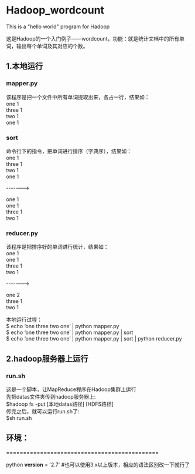 # Hadoop_wordcount
This is a  "hello world" program for Hadoop

这是Hadoop的一个入门例子——wordcount，功能：就是统计文档中的所有单词，输出每个单词及其对应的个数。

1.本地运行
------------------------
### mapper.py
该程序是把一个文件中所有单词提取出来，各占一行，结果如：  
one 1  
three 1  
two 1  
one 1  

### sort  
命令行下的指令，把单词进行排序（字典序），结果如：  
one 1  
three 1  
two 1  
one 1  
  
------->  

one 1  
one 1  
three 1  
two 1 

### reducer.py  
该程序是把排序好的单词进行统计，结果如：  
one 1  
one 1  
three 1  
two 1  

------->  

one 2  
three 1  
two 1  

本地运行过程：  
$ echo ‘one three two one’ | python mapper.py  
$ echo ‘one three two one’ | python mapper.py | sort   
$ echo ‘one three two one’ | python mapper.py | sort | python reducer.py



2.hadoop服务器上运行
------------------------
### run.sh    
这是一个脚本，让MapReduce程序在Hadoop集群上运行  
先把datas文件夹传到hadoop服务器上:  
$hadoop fs -put   [本地datas路径]   [HDFS路径]  
传完之后，就可以运行run.sh了:  
$sh run.sh
  
环境：
------------------------
=============================================  
  
python  **version** = '2.7'  #也可以使用3.x以上版本，相应的语法区别改一下就行了
